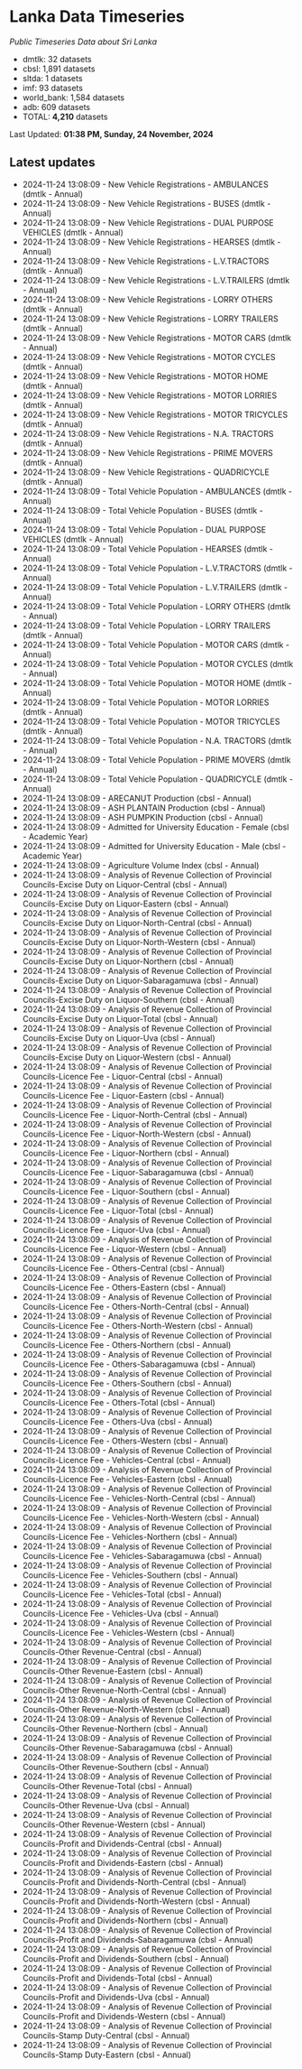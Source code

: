 # Lanka Data Timeseries
*Public Timeseries Data about Sri Lanka*

* dmtlk: 32 datasets
* cbsl: 1,891 datasets
* sltda: 1 datasets
* imf: 93 datasets
* world_bank: 1,584 datasets
* adb: 609 datasets
* TOTAL: **4,210** datasets

Last Updated: **01:38 PM, Sunday, 24 November, 2024**

## Latest updates

* 2024-11-24 13:08:09 - New Vehicle Registrations - AMBULANCES (dmtlk - Annual)
* 2024-11-24 13:08:09 - New Vehicle Registrations - BUSES (dmtlk - Annual)
* 2024-11-24 13:08:09 - New Vehicle Registrations - DUAL PURPOSE VEHICLES (dmtlk - Annual)
* 2024-11-24 13:08:09 - New Vehicle Registrations - HEARSES (dmtlk - Annual)
* 2024-11-24 13:08:09 - New Vehicle Registrations - L.V.TRACTORS (dmtlk - Annual)
* 2024-11-24 13:08:09 - New Vehicle Registrations - L.V.TRAILERS (dmtlk - Annual)
* 2024-11-24 13:08:09 - New Vehicle Registrations - LORRY OTHERS (dmtlk - Annual)
* 2024-11-24 13:08:09 - New Vehicle Registrations - LORRY TRAILERS (dmtlk - Annual)
* 2024-11-24 13:08:09 - New Vehicle Registrations - MOTOR CARS (dmtlk - Annual)
* 2024-11-24 13:08:09 - New Vehicle Registrations - MOTOR CYCLES (dmtlk - Annual)
* 2024-11-24 13:08:09 - New Vehicle Registrations - MOTOR HOME (dmtlk - Annual)
* 2024-11-24 13:08:09 - New Vehicle Registrations - MOTOR LORRIES (dmtlk - Annual)
* 2024-11-24 13:08:09 - New Vehicle Registrations - MOTOR TRICYCLES (dmtlk - Annual)
* 2024-11-24 13:08:09 - New Vehicle Registrations - N.A. TRACTORS (dmtlk - Annual)
* 2024-11-24 13:08:09 - New Vehicle Registrations - PRIME MOVERS (dmtlk - Annual)
* 2024-11-24 13:08:09 - New Vehicle Registrations - QUADRICYCLE (dmtlk - Annual)
* 2024-11-24 13:08:09 - Total Vehicle Population - AMBULANCES (dmtlk - Annual)
* 2024-11-24 13:08:09 - Total Vehicle Population - BUSES (dmtlk - Annual)
* 2024-11-24 13:08:09 - Total Vehicle Population - DUAL PURPOSE VEHICLES (dmtlk - Annual)
* 2024-11-24 13:08:09 - Total Vehicle Population - HEARSES (dmtlk - Annual)
* 2024-11-24 13:08:09 - Total Vehicle Population - L.V.TRACTORS (dmtlk - Annual)
* 2024-11-24 13:08:09 - Total Vehicle Population - L.V.TRAILERS (dmtlk - Annual)
* 2024-11-24 13:08:09 - Total Vehicle Population - LORRY OTHERS (dmtlk - Annual)
* 2024-11-24 13:08:09 - Total Vehicle Population - LORRY TRAILERS (dmtlk - Annual)
* 2024-11-24 13:08:09 - Total Vehicle Population - MOTOR CARS (dmtlk - Annual)
* 2024-11-24 13:08:09 - Total Vehicle Population - MOTOR CYCLES (dmtlk - Annual)
* 2024-11-24 13:08:09 - Total Vehicle Population - MOTOR HOME (dmtlk - Annual)
* 2024-11-24 13:08:09 - Total Vehicle Population - MOTOR LORRIES (dmtlk - Annual)
* 2024-11-24 13:08:09 - Total Vehicle Population - MOTOR TRICYCLES (dmtlk - Annual)
* 2024-11-24 13:08:09 - Total Vehicle Population - N.A. TRACTORS (dmtlk - Annual)
* 2024-11-24 13:08:09 - Total Vehicle Population - PRIME MOVERS (dmtlk - Annual)
* 2024-11-24 13:08:09 - Total Vehicle Population - QUADRICYCLE (dmtlk - Annual)
* 2024-11-24 13:08:09 - ARECANUT Production (cbsl - Annual)
* 2024-11-24 13:08:09 - ASH PLANTAIN Production (cbsl - Annual)
* 2024-11-24 13:08:09 - ASH PUMPKIN Production (cbsl - Annual)
* 2024-11-24 13:08:09 - Admitted for University Education - Female (cbsl - Academic Year)
* 2024-11-24 13:08:09 - Admitted for University Education - Male (cbsl - Academic Year)
* 2024-11-24 13:08:09 - Agriculture Volume Index (cbsl - Annual)
* 2024-11-24 13:08:09 - Analysis of Revenue Collection of Provincial Councils-Excise Duty on Liquor-Central (cbsl - Annual)
* 2024-11-24 13:08:09 - Analysis of Revenue Collection of Provincial Councils-Excise Duty on Liquor-Eastern (cbsl - Annual)
* 2024-11-24 13:08:09 - Analysis of Revenue Collection of Provincial Councils-Excise Duty on Liquor-North-Central (cbsl - Annual)
* 2024-11-24 13:08:09 - Analysis of Revenue Collection of Provincial Councils-Excise Duty on Liquor-North-Western (cbsl - Annual)
* 2024-11-24 13:08:09 - Analysis of Revenue Collection of Provincial Councils-Excise Duty on Liquor-Northern (cbsl - Annual)
* 2024-11-24 13:08:09 - Analysis of Revenue Collection of Provincial Councils-Excise Duty on Liquor-Sabaragamuwa (cbsl - Annual)
* 2024-11-24 13:08:09 - Analysis of Revenue Collection of Provincial Councils-Excise Duty on Liquor-Southern (cbsl - Annual)
* 2024-11-24 13:08:09 - Analysis of Revenue Collection of Provincial Councils-Excise Duty on Liquor-Total (cbsl - Annual)
* 2024-11-24 13:08:09 - Analysis of Revenue Collection of Provincial Councils-Excise Duty on Liquor-Uva (cbsl - Annual)
* 2024-11-24 13:08:09 - Analysis of Revenue Collection of Provincial Councils-Excise Duty on Liquor-Western (cbsl - Annual)
* 2024-11-24 13:08:09 - Analysis of Revenue Collection of Provincial Councils-Licence Fee - Liquor-Central (cbsl - Annual)
* 2024-11-24 13:08:09 - Analysis of Revenue Collection of Provincial Councils-Licence Fee - Liquor-Eastern (cbsl - Annual)
* 2024-11-24 13:08:09 - Analysis of Revenue Collection of Provincial Councils-Licence Fee - Liquor-North-Central (cbsl - Annual)
* 2024-11-24 13:08:09 - Analysis of Revenue Collection of Provincial Councils-Licence Fee - Liquor-North-Western (cbsl - Annual)
* 2024-11-24 13:08:09 - Analysis of Revenue Collection of Provincial Councils-Licence Fee - Liquor-Northern (cbsl - Annual)
* 2024-11-24 13:08:09 - Analysis of Revenue Collection of Provincial Councils-Licence Fee - Liquor-Sabaragamuwa (cbsl - Annual)
* 2024-11-24 13:08:09 - Analysis of Revenue Collection of Provincial Councils-Licence Fee - Liquor-Southern (cbsl - Annual)
* 2024-11-24 13:08:09 - Analysis of Revenue Collection of Provincial Councils-Licence Fee - Liquor-Total (cbsl - Annual)
* 2024-11-24 13:08:09 - Analysis of Revenue Collection of Provincial Councils-Licence Fee - Liquor-Uva (cbsl - Annual)
* 2024-11-24 13:08:09 - Analysis of Revenue Collection of Provincial Councils-Licence Fee - Liquor-Western (cbsl - Annual)
* 2024-11-24 13:08:09 - Analysis of Revenue Collection of Provincial Councils-Licence Fee - Others-Central (cbsl - Annual)
* 2024-11-24 13:08:09 - Analysis of Revenue Collection of Provincial Councils-Licence Fee - Others-Eastern (cbsl - Annual)
* 2024-11-24 13:08:09 - Analysis of Revenue Collection of Provincial Councils-Licence Fee - Others-North-Central (cbsl - Annual)
* 2024-11-24 13:08:09 - Analysis of Revenue Collection of Provincial Councils-Licence Fee - Others-North-Western (cbsl - Annual)
* 2024-11-24 13:08:09 - Analysis of Revenue Collection of Provincial Councils-Licence Fee - Others-Northern (cbsl - Annual)
* 2024-11-24 13:08:09 - Analysis of Revenue Collection of Provincial Councils-Licence Fee - Others-Sabaragamuwa (cbsl - Annual)
* 2024-11-24 13:08:09 - Analysis of Revenue Collection of Provincial Councils-Licence Fee - Others-Southern (cbsl - Annual)
* 2024-11-24 13:08:09 - Analysis of Revenue Collection of Provincial Councils-Licence Fee - Others-Total (cbsl - Annual)
* 2024-11-24 13:08:09 - Analysis of Revenue Collection of Provincial Councils-Licence Fee - Others-Uva (cbsl - Annual)
* 2024-11-24 13:08:09 - Analysis of Revenue Collection of Provincial Councils-Licence Fee - Others-Western (cbsl - Annual)
* 2024-11-24 13:08:09 - Analysis of Revenue Collection of Provincial Councils-Licence Fee - Vehicles-Central (cbsl - Annual)
* 2024-11-24 13:08:09 - Analysis of Revenue Collection of Provincial Councils-Licence Fee - Vehicles-Eastern (cbsl - Annual)
* 2024-11-24 13:08:09 - Analysis of Revenue Collection of Provincial Councils-Licence Fee - Vehicles-North-Central (cbsl - Annual)
* 2024-11-24 13:08:09 - Analysis of Revenue Collection of Provincial Councils-Licence Fee - Vehicles-North-Western (cbsl - Annual)
* 2024-11-24 13:08:09 - Analysis of Revenue Collection of Provincial Councils-Licence Fee - Vehicles-Northern (cbsl - Annual)
* 2024-11-24 13:08:09 - Analysis of Revenue Collection of Provincial Councils-Licence Fee - Vehicles-Sabaragamuwa (cbsl - Annual)
* 2024-11-24 13:08:09 - Analysis of Revenue Collection of Provincial Councils-Licence Fee - Vehicles-Southern (cbsl - Annual)
* 2024-11-24 13:08:09 - Analysis of Revenue Collection of Provincial Councils-Licence Fee - Vehicles-Total (cbsl - Annual)
* 2024-11-24 13:08:09 - Analysis of Revenue Collection of Provincial Councils-Licence Fee - Vehicles-Uva (cbsl - Annual)
* 2024-11-24 13:08:09 - Analysis of Revenue Collection of Provincial Councils-Licence Fee - Vehicles-Western (cbsl - Annual)
* 2024-11-24 13:08:09 - Analysis of Revenue Collection of Provincial Councils-Other Revenue-Central (cbsl - Annual)
* 2024-11-24 13:08:09 - Analysis of Revenue Collection of Provincial Councils-Other Revenue-Eastern (cbsl - Annual)
* 2024-11-24 13:08:09 - Analysis of Revenue Collection of Provincial Councils-Other Revenue-North-Central (cbsl - Annual)
* 2024-11-24 13:08:09 - Analysis of Revenue Collection of Provincial Councils-Other Revenue-North-Western (cbsl - Annual)
* 2024-11-24 13:08:09 - Analysis of Revenue Collection of Provincial Councils-Other Revenue-Northern (cbsl - Annual)
* 2024-11-24 13:08:09 - Analysis of Revenue Collection of Provincial Councils-Other Revenue-Sabaragamuwa (cbsl - Annual)
* 2024-11-24 13:08:09 - Analysis of Revenue Collection of Provincial Councils-Other Revenue-Southern (cbsl - Annual)
* 2024-11-24 13:08:09 - Analysis of Revenue Collection of Provincial Councils-Other Revenue-Total (cbsl - Annual)
* 2024-11-24 13:08:09 - Analysis of Revenue Collection of Provincial Councils-Other Revenue-Uva (cbsl - Annual)
* 2024-11-24 13:08:09 - Analysis of Revenue Collection of Provincial Councils-Other Revenue-Western (cbsl - Annual)
* 2024-11-24 13:08:09 - Analysis of Revenue Collection of Provincial Councils-Profit and Dividends-Central (cbsl - Annual)
* 2024-11-24 13:08:09 - Analysis of Revenue Collection of Provincial Councils-Profit and Dividends-Eastern (cbsl - Annual)
* 2024-11-24 13:08:09 - Analysis of Revenue Collection of Provincial Councils-Profit and Dividends-North-Central (cbsl - Annual)
* 2024-11-24 13:08:09 - Analysis of Revenue Collection of Provincial Councils-Profit and Dividends-North-Western (cbsl - Annual)
* 2024-11-24 13:08:09 - Analysis of Revenue Collection of Provincial Councils-Profit and Dividends-Northern (cbsl - Annual)
* 2024-11-24 13:08:09 - Analysis of Revenue Collection of Provincial Councils-Profit and Dividends-Sabaragamuwa (cbsl - Annual)
* 2024-11-24 13:08:09 - Analysis of Revenue Collection of Provincial Councils-Profit and Dividends-Southern (cbsl - Annual)
* 2024-11-24 13:08:09 - Analysis of Revenue Collection of Provincial Councils-Profit and Dividends-Total (cbsl - Annual)
* 2024-11-24 13:08:09 - Analysis of Revenue Collection of Provincial Councils-Profit and Dividends-Uva (cbsl - Annual)
* 2024-11-24 13:08:09 - Analysis of Revenue Collection of Provincial Councils-Profit and Dividends-Western (cbsl - Annual)
* 2024-11-24 13:08:09 - Analysis of Revenue Collection of Provincial Councils-Stamp Duty-Central (cbsl - Annual)
* 2024-11-24 13:08:09 - Analysis of Revenue Collection of Provincial Councils-Stamp Duty-Eastern (cbsl - Annual)